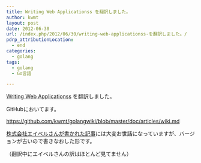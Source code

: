 ```yaml
---
title: Writing Web Applicationss を翻訳しました。
author: kwmt
layout: post
date: 2012-06-30
url: /index.php/2012/06/30/writing-web-applicationss-を翻訳しました。/
pdrp_attributionLocation:
  - end
categories:
  - golang
tags:
  - golang
  - Go言語

---
```

[Writing Web Applicationss][1] を翻訳しました。
  
GitHubにおいてます。
  
<https://github.com/kwmt/golangwiki/blob/master/doc/articles/wiki.md>
  
[株式会社エイベルさんが書かれた記事][2]には大変お世話になっていますが、バージョンが古いので書きなおした形です。
  
（翻訳中にエイベルさんの訳はほとんど見てません）

 [1]: http://golang.org/doc/articles/wiki/
 [2]: http://golang.jp/codelab-wiki